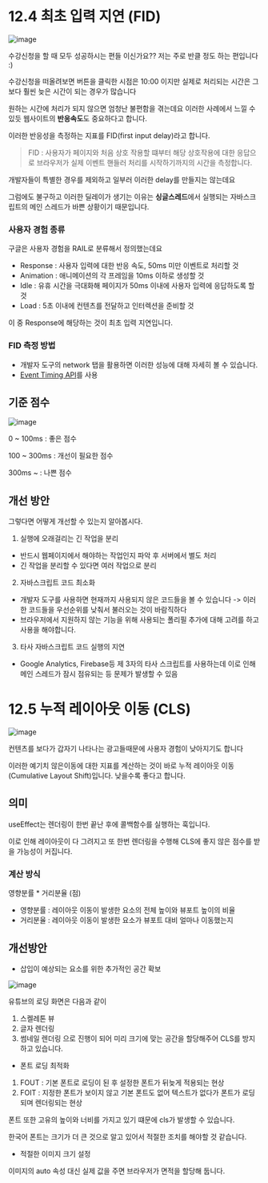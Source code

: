 # 12.4 최초 입력 지연 (FID)

![image](https://github.com/Deep-Dive-React/react-study-archive/assets/42230162/961bd7f4-55b4-4225-9a22-b77feb1b49a0)


수강신청을 할 때 모두 성공하시는 편들 이신가요?? 저는 주로 반클 정도 하는 편입니다 :)

수강신청을 떠올려보면 버튼을 클릭한 시점은 10:00 이지만 실제로 처리되는 시간은 그보다 훨씬 늦은 시간이 되는 경우가 많습니다

원하는 시간에 처리가 되지 않으면 엄청난 불편함을 겪는데요 이러한 사례에서 느낄 수 있듯 웹사이트의 **반응속도**도 중요하다고 합니다.

이러한 반응성을 측정하는 지표를 FID(first input delay)라고 합니다.

> FID : 사용자가 페이지와 처음 상호 작용할 떄부터 해당 상호작용에 대한 응답으로 브라우저가 실제 이벤트 핸들러 처리를 시작하기까지의 시간을 측정합니다.

개발자들이 특별한 경우를 제외하고 일부러 이러한 delay를 만들지는 않는데요

그럼에도 불구하고 이러한 딜레이가 생기는 이유는 **싱글스레드**에서 실행되는 자바스크립트의 메인 스레드가 바쁜 상황이기 때문입니다.

### 사용자 경험 종류
구글은 사용자 경험을 RAIL로 분류해서 정의했는데요

- Response : 사용자 입력에 대한 반응 속도, 50ms 미만 이벤트로 처리할 것
- Animation : 애니메이션의 각 프레임을 10ms 이하로 생성할 것
- Idle : 유휴 시간을 극대화해 페이지가 50ms 이내에 사용자 입력에 응답하도록 할 것
- Load : 5초 이내에 컨텐츠를 전달하고 인터렉션을 준비할 것

이 중 Response에 해당하는 것이 최초 입력 지연입니다.

### FID 측정 방법
- 개발자 도구의 network 탭을 활용하면 이러한 성능에 대해 자세히 볼 수 있습니다.
- [Event Timing API]([url](https://www.w3.org/TR/event-timing/))를 사용

## 기준 점수

![image](https://github.com/Deep-Dive-React/react-study-archive/assets/42230162/acdc4a03-e0a5-4b80-ad08-2265e1bf12e9)

0 ~ 100ms : 좋은 점수

100 ~ 300ms : 개선이 필요한 점수

300ms ~ : 나쁜 점수

## 개선 방안
그렇다면 어떻게 개선할 수 있는지 알아봅시다.

1. 실행에 오래걸리는 긴 작업을 분리

- 반드시 웹페이지에서 해야하는 작업인지 파악 후 서버에서 별도 처리
- 긴 작업을 분리할 수 있다면 여러 작업으로 분리
  
2. 자바스크립트 코드 최소화

- 개발자 도구를 사용하면 현재까지 사용되지 않은 코드들을 볼 수 있습니다 -> 이러한 코드들을 우선순위를 낮춰서 불러오는 것이 바람직하다
- 브라우저에서 지원하지 않는 기능을 위해 사용되는 폴리필 추가에 대해 고려를 하고 사용을 해야합니다.
  
3. 타사 자바스크립트 코드 실행의 지연

- Google Analytics, Firebase등 제 3자의 타사 스크립트를 사용하는데 이로 인해 메인 스레드가 잠시 점유되는 등 문제가 발생할 수 있음 


# 12.5 누적 레이아웃 이동 (CLS)

![image](https://github.com/Deep-Dive-React/react-study-archive/assets/42230162/d956d125-b06a-4a31-b5ee-bed76d645efc)

컨텐츠를 보다가 갑자기 나타나는 광고들때문에 사용자 경험이 낮아지기도 합니다

이러한 예기치 않은이동에 대한 지표를 계산하는 것이 바로 누적 레이아웃 이동(Cumulative Layout Shift)입니다. 낮을수록 좋다고 합니다.

## 의미

useEffect는 렌더링이 한번 끝난 후에 콜백함수를 실행하는 훅입니다.

이로 인해 레이아웃이 다 그려지고 또 한번 렌더링을 수행해 CLS에 좋지 않은 점수를 받을 가능성이 커집니다.

### 계산 방식
영향분률 * 거리분율 (점)

- 영향분률 : 레이아웃 이동이 발생한 요소의 전체 높이와 뷰포트 높이의 비율
- 거리분율 : 레이아웃 이동이 발생한 요소가 뷰포트 대비 얼마나 이동했는지

## 개선방안

- 삽입이 예상되는 요소를 위한 추가적인 공간 확보

![image](https://github.com/Deep-Dive-React/react-study-archive/assets/42230162/8aa063bf-f737-4e70-9c45-e62aedf3c35c)

유튜브의 로딩 화면은 다음과 같이 
1. 스켈레톤 뷰
2. 글자 렌더링
3. 썸네일 렌더링
으로 진행이 되어 미리 크기에 맞는 공간을 할당해주어 CLS를 방지하고 있습니다.

- 폰트 로딩 최적화

1. FOUT : 기본 폰트로 로딩이 된 후 설정한 폰트가 뒤늦게 적용되는 현상
2. FOIT : 지정한 폰트가 보이지 않고 기본 폰트도 없어 텍스트가 없다가 폰트가 로딩되며 렌더링되는 현상

폰트 또한 고유의 높이와 너비를 가지고 있기 떄문에 cls가 발생할 수 있습니다.

한국어 폰트는 크기가 더 큰 것으로 알고 있어서 적절한 조치를 해야할 것 같습니다.

- 적절한 이미지 크기 설정

이미지의 auto 속성 대신 실제 값을 주면 브라우저가 면적을 할당해 둡니다.









